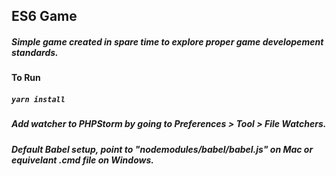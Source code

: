 ## ES6 Game
##### Simple game created in spare time to explore proper game developement standards.

#### To Run
##### `yarn install`
##### Add watcher to PHPStorm by going to Preferences > Tool > File Watchers.
##### Default Babel setup, point to "nodemodules/babel/babel.js" on Mac or equivelant .cmd file on Windows.